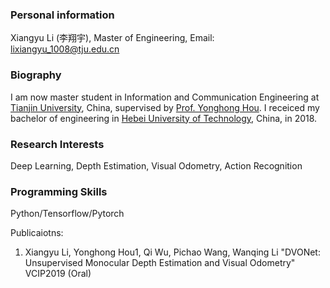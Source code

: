 ### Personal information
Xiangyu Li (李翔宇), Master of Engineering,
Email: lixiangyu_1008@tju.edu.cn

### Biography
I am now master student in Information and Communication Engineering at [Tianjin University](http://seea.tju.edu.cn/), China, supervised by [Prof. Yonghong Hou](http://seea.tju.edu.cn/szdw/txx/201704/t20170405_293349.htm). I receiced my bachelor of engineering in [Hebei University of Technology](https://xinxi.hebut.edu.cn/), China, in 2018.

### Research Interests
Deep Learning, Depth Estimation, Visual Odometry, Action Recognition

### Programming Skills
Python/Tensorflow/Pytorch

Publicaiotns:

1. Xiangyu Li, Yonghong Hou1, Qi Wu, Pichao Wang, Wanqing Li
"DVONet: Unsupervised Monocular Depth Estimation and Visual Odometry"
VCIP2019 (Oral)


